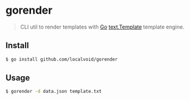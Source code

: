 # gorender

> CLI util to render templates with [Go](http://golang.org)
> [text.Template](http://golang.org/pkg/text/template/) template
> engine.

## Install

```sh
$ go install github.com/localvoid/gorender
```

## Usage

```sh
$ gorender -d data.json template.txt
```

